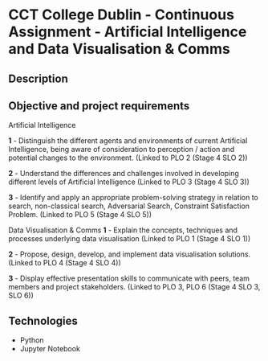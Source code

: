 # CCT College Dublin - Continuous Assignment - Artificial Intelligence and Data Visualisation & Comms


## Description

## Objective and project requirements
Artificial Intelligence

**1** - Distinguish the different agents and environments of current Artificial Intelligence, being
aware of consideration to perception / action and potential changes to the environment.
(Linked to PLO 2 (Stage 4  SLO 2))

**2** - Understand the differences and challenges involved in developing different levels of
Artificial Intelligence (Linked to PLO 3 (Stage 4  SLO 3))

**3** - Identify and apply an appropriate problem-solving strategy in relation to search, 
non-classical search, Adversarial Search, Constraint Satisfaction Problem.
 (Linked to PLO 5 (Stage 4  SLO 5))

Data Visualisation & Comms
**1** - Explain the concepts, techniques and processes underlying data visualisation
(Linked to PLO 1 (Stage 4 SLO 1))

**2** - Propose, design, develop, and implement data visualisation solutions.
(Linked to PLO 4 (Stage 4 SLO 4))

**3** - Display effective presentation skills to communicate with peers, team members and project stakeholders.
(Linked to PLO 3, PLO 6 (Stage 4 SLO 3, SLO 6))

## Technologies

- Python
- Jupyter Notebook
  
